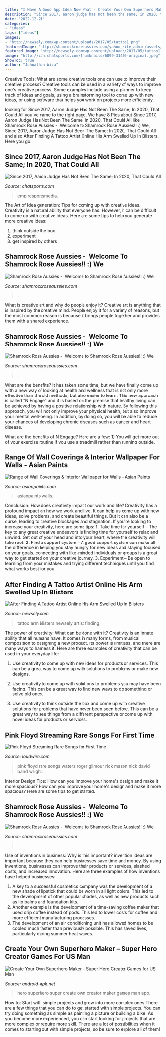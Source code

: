 ```yaml
---
title: "I Have A Good App Idea Now What - Create Your Own Superhero Maker – Super Hero Creator Games For Us Man"
description: "Since 2017, aaron judge has not been the same; in 2020, that could all"
date: "2022-12-21"
categories:
- "ideas"
tags: ["ideas"]
images:
- "http://newsely.com/wp-content/uploads/2017/05/tattoo1.png"
featuredImage: "http://shamrockroseaussies.com/yahoo_site_admin/assets/images/DSC_0481.225231036_std.JPG"
featured_image: "http://newsely.com/wp-content/uploads/2017/05/tattoo1.png"
image: "http://cdn.chatsports.com/thumbnails/6899-31466-original.jpeg"
ShowToc: true
author: "Johnathon Wiza"
---
```



Creative Tools: What are some creative tools one can use to improve their creative process?
Creative tools can be used in a variety of ways to improve one's creative process. Some examples include using a planner to keep track of ideas and goals, using a brainstorming tool to come up with new ideas, or using software that helps you work on projects more efficiently.

	

		
looking for Since 2017, Aaron Judge Has Not Been The Same; In 2020, That Could All you've came to the right page. We have 8 Pics about Since 2017, Aaron Judge Has Not Been The Same; In 2020, That Could All like Shamrock Rose Aussies - ﻿﻿﻿ Welcome to Shamrock Rose Aussies!! :) We, Since 2017, Aaron Judge Has Not Been The Same; In 2020, That Could All and also After Finding A Tattoo Artist Online His Arm Swelled Up In Blisters. Here you go:
		
    
## Since 2017, Aaron Judge Has Not Been The Same; In 2020, That Could All

<img loading=lazy src="http://cdn.chatsports.com/thumbnails/6899-31466-original.jpeg" onerror="this.onerror=null;this.src='https://tse3.mm.bing.net/th?id=OIP.b9bt508sBzwAEx4kwea9QwHaFd&amp;pid=15.1';" alt="Since 2017, Aaron Judge Has Not Been The Same; In 2020, That Could All">

_Source: chatsports.com_

>empiresportsmedia. 

	

The Art of Idea generation: Tips for coming up with creative ideas.
Creativity is a natural ability that everyone has. However, it can be difficult to come up with creative ideas. Here are some tips to help you generate more creative ideas: 
1. think outside the box 
2. experiment 
3. get inspired by others 

    
## Shamrock Rose Aussies - ﻿﻿﻿ Welcome To Shamrock Rose Aussies!! :) We

<img loading=lazy src="http://shamrockroseaussies.com/yahoo_site_admin/assets/images/DSC_0117.262170820_std.JPG" onerror="this.onerror=null;this.src='https://tse3.mm.bing.net/th?id=OIP.KZ-JkgxRUBLkEoUbWBnizQHaGK&amp;pid=15.1';" alt="Shamrock Rose Aussies - ﻿﻿﻿ Welcome to Shamrock Rose Aussies!! :) We">

_Source: shamrockroseaussies.com_

>. 

	

What is creative art and why do people enjoy it?
Creative art is anything that is inspired by the creative mind. People enjoy it for a variety of reasons, but the most common reason is because it brings people together and provides them with a shared experience.

    
## Shamrock Rose Aussies - ﻿﻿﻿ Welcome To Shamrock Rose Aussies!! :) We

<img loading=lazy src="http://shamrockroseaussies.com/yahoo_site_admin/assets/images/DSC_0481.225231036_std.JPG" onerror="this.onerror=null;this.src='https://tse3.mm.bing.net/th?id=OIP.4WHTW3gJqE9VKIrKcMi5yQHaE-&amp;pid=15.1';" alt="Shamrock Rose Aussies - ﻿﻿﻿ Welcome to Shamrock Rose Aussies!! :) We">

_Source: shamrockroseaussies.com_

>. 

	

What are the benefits?
It has taken some time, but we have finally come up with a new way of looking at health and wellness that is not only more effective than the old methods, but also easier to learn. This new approach is called “N Engage” and it is based on the premise that healthy living can be achieved by having a positive relationship with nature.
By following this approach, you will not only improve your physical health, but also improve your mental well-being. In addition, by doing so, you will be able to reduce your chances of developing chronic diseases such as cancer and heart disease.

What are the benefits of N Engage? Here are a few: 
        1) You will get more out of your exercise routine if you use a treadmill rather than running outside.

    
## Range Of Wall Coverings &amp; Interior Wallpaper For Walls - Asian Paints

<img loading=lazy src="http://www.asianpaints.com/content/dam/asian_paints/wall-coverings/others/wallcovering-lp-bed-room-W046D299S75-asian-paints-m.jpg" onerror="this.onerror=null;this.src='https://tse4.mm.bing.net/th?id=OIP.TWz2R7wkB3oT9He2NwWUEQAAAA&amp;pid=15.1';" alt="Range of Wall Coverings &amp; Interior Wallpaper for Walls - Asian Paints">

_Source: asianpaints.com_

>asianpaints walls. 

	

Conclusion: How does creativity impact our work and life?
Creativity has a profound impact on how we work and live. It can help us come up with new ideas, solve problems, and create beautiful things. But it can also be a curse, leading to creative blockages and stagnation. If you're looking to increase your creativity, here are some tips: 1. Take time for yourself – The key to any great creative endeavors is finding time for yourself to relax and unwind. Get out of your head and into your heart, where the creativity will take root. 2. Find a support system – A good support system can make all the difference in helping you stay hungry for new ideas and staying focused on your goals. connecting with like-minded individuals or groups is a great way to get started on your creative journey. 3. Experiment – Be open to learning from your mistakes and trying different techniques until you find what works best for you.

    
## After Finding A Tattoo Artist Online His Arm Swelled Up In Blisters

<img loading=lazy src="http://newsely.com/wp-content/uploads/2017/05/tattoo1.png" onerror="this.onerror=null;this.src='https://tse2.mm.bing.net/th?id=OIP.eyH6YV3kLSgOCQ_KgVpA0QHaFC&amp;pid=15.1';" alt="After Finding A Tattoo Artist Online His Arm Swelled Up In Blisters">

_Source: newsely.com_

>tattoo arm blisters newsely artist finding. 

	

The power of creativity: What can be done with it?
Creativity is an innate ability that all humans have. It comes in many forms, from musical composition to designing a new product. Its power is limitless, and there are many ways to harness it. Here are three examples of creativity that can be used in your everyday life:
1. Use creativity to come up with new ideas for products or services. This can be a great way to come up with solutions to problems or make new designs.

2. Use creativity to come up with solutions to problems you may have been facing. This can be a great way to find new ways to do something or solve old ones.

3. Use creativity to think outside the box and come up with creative solutions for problems that have never been seen before. This can be a great way to see things from a different perspective or come up with novel ideas for products or services.

    
## Pink Floyd Streaming Rare Songs For First Time

<img loading=lazy src="https://townsquare.media/site/366/files/2020/05/Pink-Floyd.jpg?w=1200&amp;h=0&amp;zc=1&amp;s=0&amp;a=t&amp;q=89" onerror="this.onerror=null;this.src='https://tse2.mm.bing.net/th?id=OIP.jlSc6q0B47KR4jOfb36TOAHaE8&amp;pid=15.1';" alt="Pink Floyd Streaming Rare Songs for First Time">

_Source: loudwire.com_

>pink floyd rare songs waters roger gilmour rick mason nick david band wright. 

	

Interior Design Tips: How can you improve your home's design and make it more spacious?
How can you improve your home's design and make it more spacious? Here are some tips to get started.

    
## Shamrock Rose Aussies - ﻿﻿﻿ Welcome To Shamrock Rose Aussies!! :) We

<img loading=lazy src="http://shamrockroseaussies.com/yahoo_site_admin/assets/images/DSC_0795.124232659_std.JPG" onerror="this.onerror=null;this.src='https://tse1.mm.bing.net/th?id=OIP.uNGK2SLKxvFz2D7N60oTtwHaEU&amp;pid=15.1';" alt="Shamrock Rose Aussies - ﻿﻿﻿ Welcome to Shamrock Rose Aussies!! :) We">

_Source: shamrockroseaussies.com_

>. 

	

Use of inventions in business: Why is this important?
invention ideas are important because they can help businesses save time and money. By using inventions, businesses can improve their products or services, slashed costs, and increased innovation. Here are three examples of how inventions have helped businesses: 
1. A key to a successful cosmetics company was the development of a new shade of lipstick that could be worn in all light colors. This led to the development of other popular shades, as well as new products such as lip balms and foundation kits. 
2. Another example is the development of a time-saving coffee maker that used drip coffee instead of pods. This led to lower costs for coffee and more efficient manufacturing processes.
3. The development of an air conditioning unit has allowed homes to be cooled much faster than previously possible. This has saved lives, particularly during summer heat waves.

    
## Create Your Own Superhero Maker – Super Hero Creator Games For US Man

<img loading=lazy src="http://is3.mzstatic.com/image/thumb/Purple5/v4/5e/af/f8/5eaff87b-023d-55d4-dbea-9a79d53b0cbc/source/392x696bb.jpg" onerror="this.onerror=null;this.src='https://tse1.mm.bing.net/th?id=OIP.Vv25NlW7f7J9Fjp_qjSPiQAAAA&amp;pid=15.1';" alt="Create Your Own Superhero Maker – Super Hero Creator Games for US Man">

_Source: android-apk.net_

>hero superhero super create own creator maker games man app. 

	

How to: Start with simple projects and grow into more complex ones
There are a few things that you can do to get started with simple projects. You can try doing something as simple as painting a picture or building a bike. As you become more experienced, you can start looking for projects that are more complex or require more skill. There are a lot of possibilities when it comes to starting out with simple projects, so be sure to explore all of them!

